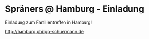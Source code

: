 # Spräners @ Hamburg - Einladung
Einladung zum Familientreffen in Hamburg!

http://hamburg.philipp-schuermann.de
